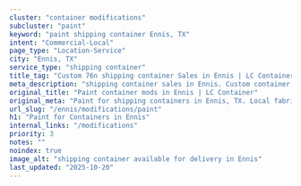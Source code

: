 ```yaml
---
cluster: "container modifications"
subcluster: "paint"
keyword: "paint shipping container Ennis, TX"
intent: "Commercial-Local"
page_type: "Location-Service"
city: "Ennis, TX"
service_type: "shipping container"
title_tag: "Custom 76n shipping container Sales in Ennis | LC Container"
meta_description: "shipping container sales in Ennis. Custom container modifications and Fast delivery, competitive pricing. Serving modifications area. Quote ID: VJR. Call (214) 524-4168 for your free quote today."
original_title: "Paint container mods in Ennis | LC Container"
original_meta: "Paint for shipping containers in Ennis, TX. Local fabrication & pro install. LC Container — Since 2003. Get a quote."
url_slug: "/ennis/modifications/paint"
h1: "Paint for Containers in Ennis"
internal_links: "/modifications"
priority: 3
notes: ""
noindex: true
image_alt: "shipping container available for delivery in Ennis"
last_updated: "2025-10-20"
---
```


<!-- TODO: Add unique city/inventory copy, images, and internal links here. -->
